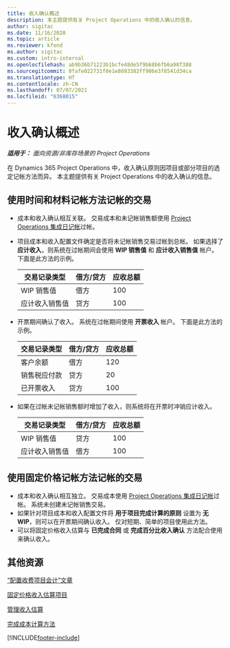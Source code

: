 ```yaml
---
title: 收入确认概述
description: 本主题提供有关 Project Operations 中的收入确认的信息。
author: sigitac
ms.date: 11/16/2020
ms.topic: article
ms.reviewer: kfend
ms.author: sigitac
ms.custom: intro-internal
ms.openlocfilehash: ab9b36b71223b1bcfe48de5f9b68b6fb6a98f388
ms.sourcegitcommit: 0fafe022731f0e1e8693382ff906e3f8541d34ca
ms.translationtype: HT
ms.contentlocale: zh-CN
ms.lasthandoff: 07/07/2021
ms.locfileid: "6368015"
---
```

# <a name="revenue-recognition-overview"></a>收入确认概述

_**适用于：** 面向资源/非库存场景的 Project Operations_

在 Dynamics 365 Project Operations 中，收入确认原则因项目或部分项目的选定记帐方法而异。 本主题提供有关 Project Operations 中的收入确认的信息。

## <a name="transactions-accounted-using-time-and-material-billing-method"></a>使用时间和材料记帐方法记帐的交易

- 成本和收入确认相互关联。 交易成本和未记帐销售额使用 [Project Operations 集成日记帐](../project-accounting/project-operations-integration-journal.md)过帐。
- 项目成本和收入配置文件确定是否将未记帐销售交易过帐到总帐。 如果选择了 **应计收入**，则系统在过帐期间会使用 **WIP 销售值** 和 **应计收入销售值** 帐户。 下面是此方法的示例。  

  | 交易记录类型 | 借方/贷方 | 应收总额 |
  | --- | --- | --- |
  | WIP 销售值 | 借方 | 100 |
  | 应计收入销售值 | 贷方 | 100 |

- 开票期间确认了收入。 系统在过帐期间使用 **开票收入** 帐户。 下面是此方法的示例。  

  | 交易记录类型 | 借方/贷方 | 应收总额 |
  | --- | --- | --- |
  | 客户余额 | 借方 | 120 |
  | 销售税应付款 | 贷方 | 20 |
  | 已开票收入 | 贷方 | 100 |

- 如果在过帐未记帐销售额时增加了收入，则系统将在开票时冲销应计收入。

  | 交易记录类型 | 借方/贷方 | 应收总额 |
  | --- | --- | --- |
  | WIP 销售值 | 贷方 | 100 |
  | 应计收入销售值 | 借方 | 100 |

## <a name="transactions-accounted-using-the-fixed-price-billing-method"></a>使用固定价格记帐方法记帐的交易

- 成本和收入确认相互独立。 交易成本使用 [Project Operations 集成日记帐](../project-accounting/project-operations-integration-journal.md)过帐。 系统未创建未记帐销售交易。
- 如果针对项目成本和收入配置文件将 **用于项目完成计算的原则** 设置为 **无 WIP**，则可以在开票期间确认收入。 仅对短期、简单的项目使用此方法。
- 可以将固定价格收入估算与 **已完成合同** 或 **完成百分比收入确认** 方法配合使用来确认收入。

## <a name="additional-resources"></a>其他资源
[“配置收费项目会计”文章](../project-accounting/configure-accounting-billable-projects.md)

[固定价格收入估算项目](rev-rec-percentage-completion-method.md)

[管理收入估算](rev-rec-completed-contract-method.md)

[完成成本计算方法](cost-complete-methods.md)


[!INCLUDE[footer-include](../includes/footer-banner.md)]